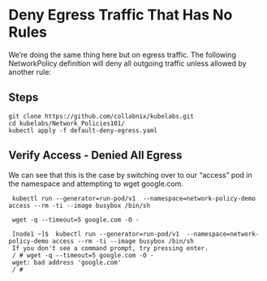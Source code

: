# Deny Egress Traffic That Has No Rules

We’re doing the same thing here but on egress traffic. The following NetworkPolicy definition will deny all outgoing traffic unless allowed by another rule:


## Steps
```
git clone https://github.com/collabnix/kubelabs.git
cd kubelabs/Network_Policies101/
kubectl apply -f default-deny-egress.yaml
```
## Verify Access - Denied All Egress

We can see that this is the case by switching over to our “access” pod in the namespace and attempting to  wget google.com.


```
 kubectl run --generator=run-pod/v1  --namespace=network-policy-demo access --rm -ti --image busybox /bin/sh

 wget -q --timeout=5 google.com -O -

 [node1 ~]$  kubectl run --generator=run-pod/v1  --namespace=network-policy-demo access --rm -ti --image busybox /bin/sh
 If you don't see a command prompt, try pressing enter.
 / # wget -q --timeout=5 google.com -O -
 wget: bad address 'google.com'
 / #

 ```
